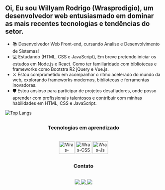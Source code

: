 ## Oi, Eu sou Willyam Rodrigo (Wrasprodigio), um desenvolvedor web entusiasmado em dominar as mais recentes tecnologias e tendências do setor. 

- 📚 Desenvolvedor Web Front-end, cursando Analise e Desenvolvimento de Sistemas!
- 💻 Estudando (HTML, CSS e JavaScript), Em breve pretendo iniciar os estudos em Node.js e React. Como ter familiaridade com bibliotecas e frameworks como Bootstra R2 jQuery e Vue.js.
- ⚔️ Estou comprometido em acompanhar o ritmo acelerado do mundo da web, explorando frameworks modernos, bibliotecas e ferramentas inovadoras.
- 🛡️ Estou ansioso para participar de projetos desafiadores, onde posso aprender com profissionais talentosos e contribuir com minhas habilidades em HTML, CSS e JavaScript.

[![Top Langs](https://github-readme-stats.vercel.app/api/top-langs/?username=Wrasprodigio)](https://github.com/Wrasprodigio/github-readme-stats)

##
<div>
  <h3 align="center">Tecnologias em aprendizado</h3>
</div>
<div style="display inline_block" align="center"></br>
  <img align="center" alt="Wras-HTML" height="40" width="50" src="https://cdn.jsdelivr.net/gh/devicons/devicon/icons/html5/html5-original.svg" />
  <img align="center" alt="Wras-CSS" height="40" width="50" src="https://cdn.jsdelivr.net/gh/devicons/devicon/icons/css3/css3-original.svg" />
  <img align="center" alt="Wras-Js" height="40" width="50" src="https://cdn.jsdelivr.net/gh/devicons/devicon/icons/javascript/javascript-plain.svg" />
</div>

##
<div>
  <h3 align="center">Contato</h3>
</div>
<div style="display inline_block" align="center"></br>
  <a href="https://github.com/Wrasprodigio" target"_blank"><img src="https://img.shields.io/badge/GitHub-100000?style=for-the-badge&logo=github&logoColor=white" />
  <a href="https://www.linkedin.com/in/willyam-rodrigo/" target"_blank"><img src="https://img.shields.io/badge/LinkedIn-0077B5?style=for-the-badge&logo=linkedin&logoColor=white" />
  <a href="mailto:contatowras@gmail.com" target"_blank"><img src="https://img.shields.io/badge/Gmail-D14836?style=for-the-badge&logo=gmail&logoColor=white" />
</div>
